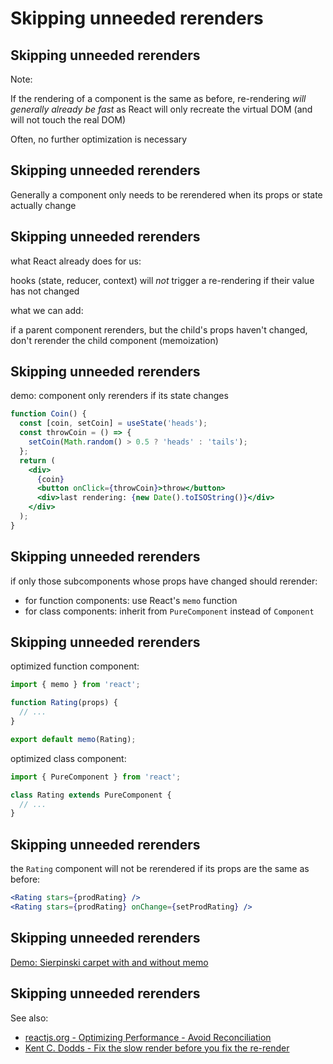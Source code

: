 # Skipping unneeded rerenders

## Skipping unneeded rerenders

Note:

If the rendering of a component is the same as before, re-rendering _will generally already be fast_ as React will only recreate the virtual DOM (and will not touch the real DOM)

Often, no further optimization is necessary

## Skipping unneeded rerenders

Generally a component only needs to be rerendered when its props or state actually change

## Skipping unneeded rerenders

what React already does for us:

hooks (state, reducer, context) will _not_ trigger a re-rendering if their value has not changed

what we can add:

if a parent component rerenders, but the child's props haven't changed, don't rerender the child component (memoization)

## Skipping unneeded rerenders

demo: component only rerenders if its state changes

```jsx
function Coin() {
  const [coin, setCoin] = useState('heads');
  const throwCoin = () => {
    setCoin(Math.random() > 0.5 ? 'heads' : 'tails');
  };
  return (
    <div>
      {coin}
      <button onClick={throwCoin}>throw</button>
      <div>last rendering: {new Date().toISOString()}</div>
    </div>
  );
}
```

## Skipping unneeded rerenders

if only those subcomponents whose props have changed should rerender:

- for function components: use React's `memo` function
- for class components: inherit from `PureComponent` instead of `Component`

## Skipping unneeded rerenders

optimized function component:

```jsx
import { memo } from 'react';

function Rating(props) {
  // ...
}

export default memo(Rating);
```

optimized class component:

```jsx
import { PureComponent } from 'react';

class Rating extends PureComponent {
  // ...
}
```

## Skipping unneeded rerenders

the `Rating` component will not be rerendered if its props are the same as before:

```jsx
<Rating stars={prodRating} />
<Rating stars={prodRating} onChange={setProdRating} />
```

## Skipping unneeded rerenders

[Demo: Sierpinski carpet with and without memo](https://codesandbox.io/s/memo-sierpinski-j5dv9)

## Skipping unneeded rerenders

See also:

- [reactjs.org - Optimizing Performance - Avoid Reconciliation](https://reactjs.org/docs/optimizing-performance.html#avoid-reconciliation)
- [Kent C. Dodds - Fix the slow render before you fix the re-render](https://kentcdodds.com/blog/fix-the-slow-render-before-you-fix-the-re-render)
